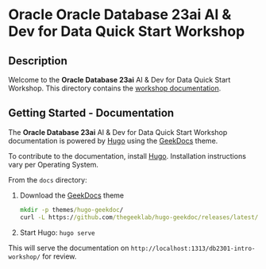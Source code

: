 # Oracle Oracle Database 23ai AI & Dev for Data Quick Start Workshop

## Description

Welcome to the **Oracle Database 23ai** AI & Dev for Data Quick Start Workshop. This directory contains the [workshop documentation](https://github.com/pasimoes/db2301-intro-workshop).

## Getting Started - Documentation

The **Oracle Database 23ai** AI & Dev for Data Quick Start Workshop documentation is powered by [Hugo](https://gohugo.io/) using the [GeekDocs](https://geekdocs.de/) theme.

To contribute to the documentation, install [Hugo](https://gohugo.io/installation/). Installation instructions vary per Operating System.

From the `docs` directory:

1. Download the [GeekDocs](https://geekdocs.de/) theme

   ```cmd
   mkdir -p themes/hugo-geekdoc/
   curl -L https://github.com/thegeeklab/hugo-geekdoc/releases/latest/download/hugo-geekdoc.tar.gz | tar -xz -C themes/hugo-geekdoc/ --strip-components=1
   ```

2. Start Hugo: `hugo serve`

This will serve the documentation on `http://localhost:1313/db2301-intro-workshop/` for review.
